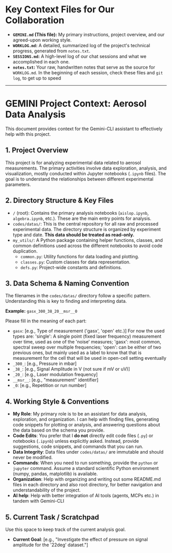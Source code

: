 # Key Context Files for Our Collaboration

- **`GEMINI.md` (This file):** My primary instructions, project overview, and our agreed-upon working style.
- **`WORKLOG.md`:** A detailed, summarized log of the project's technical progress, generated from `notes.txt`.
- **`SESSIONS.md`:** A high-level log of our chat sessions and what we accomplished in each one.
- **`notes.txt`:** Your raw, handwritten notes that serve as the source for `WORKLOG.md`.
In the beginning of each session, check these files and `git log`, to get up to speed
---

# GEMINI Project Context: Aerosol Data Analysis

This document provides context for the Gemini-CLI assistant to effectively help with this project.

## 1. Project Overview

This project is for analyzing experimental data related to aerosol measurements. The primary activities involve data exploration, analysis, and visualization, mostly conducted within Jupyter notebooks (`.ipynb` files). The goal is to understand the relationships between different experimental parameters.

## 2. Directory Structure & Key Files

-   `/` (root): Contains the primary analysis notebooks (`aislop.ipynb`, `algebra.ipynb`, etc.). These are the main entry points for analysis.
-   `codes/datas/`: This is the central repository for all raw and processed experimental data. The directory structure is organized by experiment type and date. **This data should be treated as read-only.**
-   `my_utils/`: A Python package containing helper functions, classes, and common definitions used across the different notebooks to avoid code duplication.
    -   `common.py`: Utility functions for data loading and plotting.
    -   `classes.py`: Custom classes for data representation.
    -   `defs.py`: Project-wide constants and definitions.

## 3. Data Schema & Naming Convention

The filenames in the `codes/datas/` directory follow a specific pattern. Understanding this is key to finding and interpreting data.

**Example:** `gasx_300_38_20__msr__0`

Please fill in the meaning of each part:
-   `gasx`: [e.g., Type of measurement ('gasx', 'open' etc.)]
        For now the used types are:
            'single': A single point (fixed laser frequency)
                measurement over time, used as one of the 'noise'
                measures;
            'gasx': most common, spectral sweep over multiple frequencies;
            'open': can be either of two previous ones, but mainly used as
                    a label to know that that is measurement for the cell that
                    will be used in open-cell setting eventually
-   `_300_`: [e.g., Pressure in mbar]
-   `_38_`: [e.g., Signal Amplitude in V (not sure if mV or uV)]
-   `_20_`: [e.g., Laser modulation frequency]
-   `__msr__`: [e.g., "measurement" identifier]
-   `_0`: [e.g., Repetition or run number]

## 4. Working Style & Conventions
-   **My Role**: My primary role is to be an assistant for data analysis, exploration, and organization. I can help with finding files, generating code snippets for plotting or analysis, and answering questions about the data based on the schema you provide.
-   **Code Edits**: You prefer that I **do not** directly edit code files (`.py`) or notebooks (`.ipynb`) unless explicitly asked. Instead, provide suggestions, code snippets, and commands that you can run.
-   **Data Integrity**: Data files under `codes/datas/` are immutable and should never be modified.
-   **Commands**: When you need to run something, provide the `python` or `jupyter` command. Assume a standard scientific Python environment (numpy, pandas, matplotlib) is available.
-   **Organization**: Help with organizing and writing out some README.md files in each directory and also root directory, for better navigation and understandability of the project.
-   **AI help**: Help with better integration of AI tools (agents, MCPs etc.) in tandem with Gemini-CLI

## 5. Current Task / Scratchpad

Use this space to keep track of the current analysis goal.

-   **Current Goal**: [e.g., "Investigate the effect of pressure on signal amplitude for the '22deg' dataset."]
